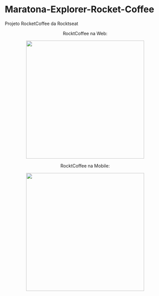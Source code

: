 # Maratona-Explorer-Rocket-Coffee

Projeto RocketCoffee da Rocktseat

<p align="center">RocktCoffee na Web:</p>
<p align = "center">
  <img src="https://cdn.discordapp.com/attachments/866782464009699348/1006209796426440895/rocketcoffee.png" height="370px">
</p>

<p align="center">RocktCoffee na Mobile:</p>
<p align = "center">
  <img src="https://media.discordapp.net/attachments/866782464009699348/1006209796971712542/rocketcoffeemobile.png?width=311&height=473" height="370px">
</p>


